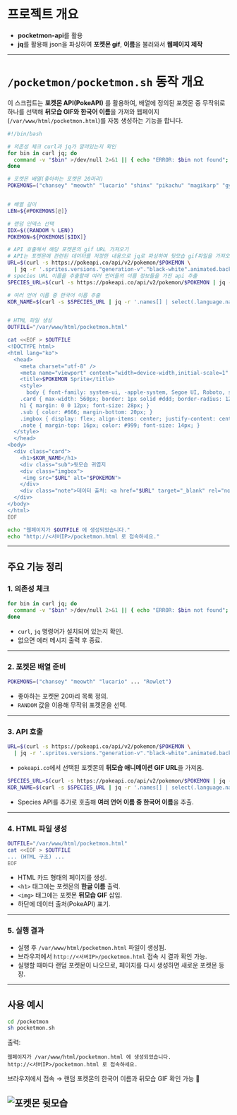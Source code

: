 # 프로젝트 개요
- **pocketmon-api**를 활용
- **jq**를 활용해 json을 파싱하여 **포켓몬 gif**, **이름**을 불러와서 **웹페이지 제작**

---

# `/pocketmon/pocketmon.sh` 동작 개요

이 스크립트는 **포켓몬 API(PokeAPI)** 를 활용하여,
배열에 정의된 포켓몬 중 무작위로 하나를 선택해 **뒤모습 GIF와 한국어 이름**을 가져와 웹페이지(`/var/www/html/pocketmon.html`)를 자동 생성하는 기능을 합니다.
```bash
#!/bin/bash

# 의존성 체크 curl과 jq가 깔려있는지 확인
for bin in curl jq; do
  command -v "$bin" >/dev/null 2>&1 || { echo "ERROR: $bin not found"; exit 1; }
done

# 포켓몬 배열(좋아하는 포켓몬 20마리)
POKEMONS=("chansey" "meowth" "lucario" "shinx" "pikachu" "magikarp" "gyarados" "turtwig" "oshawott" "farfetchd" "Pichu" "Munchlax" "Pachirisu" "Metapod" "Slowpoke" "Exeggutor" "Dratini" "Mewtwo" "Mew" "Rowlet")


# 배열 길이
LEN=${#POKEMONS[@]}

# 랜덤 인덱스 선택 
IDX=$((RANDOM % LEN))
POKEMON=${POKEMONS[$IDX]}

# API 호출해서 해당 포켓몬의 gif URL 가져오기
# API는 포켓몬에 관련된 데이터를 저장한 내용으로 jq로 파싱하여 뒷모습 gif파일을 가져오도록 만듦
URL=$(curl -s https://pokeapi.co/api/v2/pokemon/$POKEMON \
  | jq -r '.sprites.versions."generation-v"."black-white".animated.back_default')
# species URL 이름을 추출할때 여러 언어들의 이름 정보들을 가진 api 추출
SPECIES_URL=$(curl -s https://pokeapi.co/api/v2/pokemon/$POKEMON | jq -r '.species.url')

# 여러 언어 이름 중 한국어 이름 추출
KOR_NAME=$(curl -s $SPECIES_URL | jq -r '.names[] | select(.language.name=="ko") | .name')


# HTML 파일 생성
OUTFILE="/var/www/html/pocketmon.html"

cat <<EOF > $OUTFILE
<!DOCTYPE html>
<html lang="ko">
  <head>
    <meta charset="utf-8" />
    <meta name="viewport" content="width=device-width,initial-scale=1" />
    <title>$POKEMON Sprite</title>
    <style>
      body { font-family: system-ui, -apple-system, Segoe UI, Roboto, sans-serif; margin: 40px; }
    .card { max-width: 560px; border: 1px solid #ddd; border-radius: 12px; padding: 24px; box-shadow: 0 4px 12px rgba(0,0,0,.06); }
    h1 { margin: 0 0 12px; font-size: 28px; }
    .sub { color: #666; margin-bottom: 20px; }
    .imgbox { display: flex; align-items: center; justify-content: center; min-height: 200px; background: #fafafa; border-radius: 10px; }
    .note { margin-top: 16px; color: #999; font-size: 14px; }
  </style>
  </head>
<body>
  <div class="card">
    <h1>$KOR_NAME</h1>
    <div class="sub">뒷모습 귀엽지
    <div class="imgbox">
     <img src="$URL" alt="$POKEMON">
    </div>
    <div class="note">데이터 출처: <a href="$URL" target="_blank" rel="noreferrer">PokeAPI</a></div>
  </div>
</body>
</html>
EOF

echo "웹페이지가 $OUTFILE 에 생성되었습니다."
echo "http://<서버IP>/pocketmon.html 로 접속하세요."

```



---

## 주요 기능 정리

### 1. 의존성 체크

```bash
for bin in curl jq; do
  command -v "$bin" >/dev/null 2>&1 || { echo "ERROR: $bin not found"; exit 1; }
done
```

* `curl`, `jq` 명령어가 설치되어 있는지 확인.
* 없으면 에러 메시지 출력 후 종료.

---

### 2. 포켓몬 배열 준비

```bash
POKEMONS=("chansey" "meowth" "lucario" ... "Rowlet")
```

* 좋아하는 포켓몬 20마리 목록 정의.
* `RANDOM` 값을 이용해 무작위 포켓몬을 선택.

---

### 3. API 호출

```bash
URL=$(curl -s https://pokeapi.co/api/v2/pokemon/$POKEMON \
  | jq -r '.sprites.versions."generation-v"."black-white".animated.back_default')
```

* `pokeapi.co`에서 선택된 포켓몬의 **뒤모습 애니메이션 GIF URL**을 가져옴.

```bash
SPECIES_URL=$(curl -s https://pokeapi.co/api/v2/pokemon/$POKEMON | jq -r '.species.url')
KOR_NAME=$(curl -s $SPECIES_URL | jq -r '.names[] | select(.language.name=="ko") | .name')
```

* Species API를 추가로 호출해 **여러 언어 이름 중 한국어 이름**을 추출.

---

### 4. HTML 파일 생성

```bash
OUTFILE="/var/www/html/pocketmon.html"
cat <<EOF > $OUTFILE
... (HTML 구조) ...
EOF
```

* HTML 카드 형태의 페이지를 생성.
* `<h1>` 태그에는 포켓몬의 **한글 이름** 출력.
* `<img>` 태그에는 포켓몬 **뒤모습 GIF** 삽입.
* 하단에 데이터 출처(PokeAPI) 표기.

---

### 5. 실행 결과

* 실행 후 `/var/www/html/pocketmon.html` 파일이 생성됨.
* 브라우저에서 `http://<서버IP>/pocketmon.html` 접속 시 결과 확인 가능.
* 실행할 때마다 랜덤 포켓몬이 나오므로, 페이지를 다시 생성하면 새로운 포켓몬 등장.

---

## 사용 예시

```bash
cd /pocketmon
sh pocketmon.sh
```

출력:

```
웹페이지가 /var/www/html/pocketmon.html 에 생성되었습니다.
http://<서버IP>/pocketmon.html 로 접속하세요.
```
브라우저에서 접속 → 랜덤 포켓몬의 한국어 이름과 뒤모습 GIF 확인 가능 🎉

![포켓몬 뒷모습](파오리_고화질2.gif)
---
